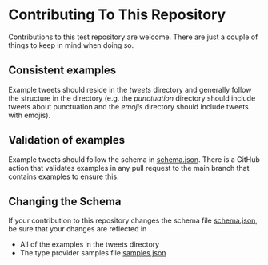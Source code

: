 Contributing To This Repository
========================================

Contributions to this test repository are welcome. There are just a couple of things to keep in mind when doing so.

## Consistent examples

Example tweets should reside in the _tweets_ directory and generally follow the structure in the directory (e.g. the _punctuation_ directory should include tweets about punctuation and the _emojis_ directory should include tweets with emojis).

## Validation of examples

Example tweets should follow the schema in [schema.json](schema.json). There is a GitHub action that validates examples in any pull request to the main branch that contains examples to ensure this.

## Changing the Schema

If your contribution to this repository changes the schema file [schema.json](schema.json), be sure that your changes are reflected in

- All of the examples in the tweets directory
- The type provider samples file [samples.json](samples.json)
